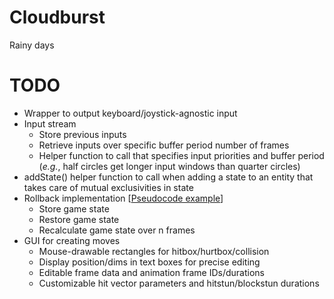 # Cloudburst
Rainy days

# TODO
* Wrapper to output keyboard/joystick-agnostic input
* Input stream
	* Store previous inputs
	* Retrieve inputs over specific buffer period number of frames
	* Helper function to call that specifies input priorities and buffer period (*e.g.*, half circles get longer input windows than quarter circles)
* addState() helper function to call when adding a state to an entity that takes care of mutual exclusivities in state
* Rollback implementation [[Pseudocode example](https://gist.github.com/rcmagic/f8d76bca32b5609e85ab156db38387e9)]
	* Store game state
	* Restore game state
	* Recalculate game state over n frames
* GUI for creating moves
	* Mouse-drawable rectangles for hitbox/hurtbox/collision
	* Display position/dims in text boxes for precise editing
	* Editable frame data and animation frame IDs/durations
	* Customizable hit vector parameters and hitstun/blockstun durations